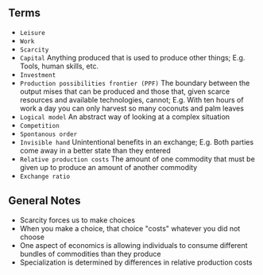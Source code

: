 ## Terms
- `Leisure`
- `Work`	
- `Scarcity`
- `Capital` Anything produced that is used to produce other things; E.g. Tools, human skills, etc.
- `Investment`
- `Production possibilities frontier (PPF)` The boundary between the output mises that can be produced and those that, given scarce resources and available technologies, cannot; E.g. With ten hours of work a day you can only harvest so many coconuts and palm leaves
- `Logical model` An abstract way of looking at a complex situation
- `Competition`
- `Spontanous order`
- `Invisible hand` Unintentional benefits in an exchange; E.g. Both parties come away in a better state than they entered
- `Relative production costs` The amount of one commodity that must be given up to produce an amount of another commodity
- `Exchange ratio`

## General Notes
- Scarcity forces us to make choices
- When you make a choice, that choice "costs" whatever you did not choose
- One aspect of economics is allowing individuals to consume different bundles of commodities than they produce
- Specialization is determined by differences in relative production costs
